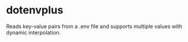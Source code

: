 # dotenvplus
Reads key-value pairs from a .env file and supports multiple values with dynamic interpolation.
